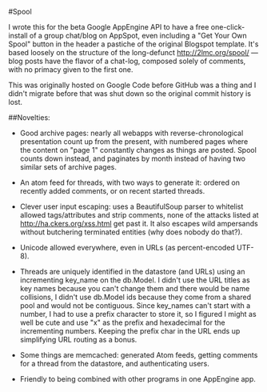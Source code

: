 #Spool

I wrote this for the beta Google AppEngine API to have a free one-click-install of a group chat/blog on AppSpot, even including a "Get Your Own Spool" button in the header a pastiche of the original Blogspot template. It's based loosely on the structure of the long-defunct http://2lmc.org/spool/ — blog posts have the flavor of a chat-log, composed solely of comments, with no primacy given to the first one.

This was originally hosted on Google Code before GitHub was a thing and I didn't migrate before that was shut down so the original commit history is lost.

##Novelties:

* Good archive pages: nearly all webapps with reverse-chronological presentation count up from the present, with numbered pages where the content on "page 1" constantly changes as things are posted. Spool counts down instead, and paginates by month instead of having two similar sets of archive pages.

* An atom feed for threads, with two ways to generate it: ordered on recently added comments, or on recent started threads.

* Clever user input escaping: uses a BeautifulSoup parser to whitelist allowed tags/attributes and strip comments, none of the attacks listed at http://ha.ckers.org/xss.html get past it. It also escapes wild ampersands without butchering terminated entities (why does nobody do that?).

* Unicode allowed everywhere, even in URLs (as percent-encoded UTF-8).

* Threads are uniquely identified in the datastore (and URLs) using an incrementing key_name on the db.Model. I didn't use the URL titles as key names because you can't change them and there would be name collisions, I didn't use db.Model ids because they come from a shared pool and would not be contiguous. Since key_names can't start with a number, I had to use a prefix character to store it, so I figured I might as well be cute and use "x" as the prefix and hexadecimal for the incrementing numbers. Keeping the prefix char in the URL ends up simplifying URL routing as a bonus.

* Some things are memcached: generated Atom feeds, getting comments for a thread from the datastore, and authenticating users.

* Friendly to being combined with other programs in one AppEngine app.